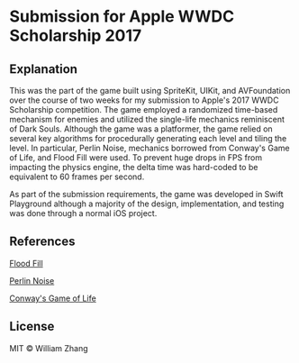 # Submission for Apple WWDC Scholarship 2017

## Explanation

This was the part of the game built using SpriteKit, UIKit, and AVFoundation over the course of two weeks for my submission to Apple's 2017 WWDC Scholarship competition. The game employed a randomized time-based mechanism for enemies and utilized the single-life mechanics reminiscent of Dark Souls. Although the game was a platformer, the game relied on several key algorithms for procedurally generating each level and tiling the level. In particular, Perlin Noise, mechanics borrowed from Conway's Game of Life, and Flood Fill were used. To prevent huge drops in FPS from impacting the physics engine, the delta time was hard-coded to be equivalent to 60 frames per second.

As part of the submission requirements, the game was developed in Swift Playground although a majority of the design, implementation, and testing was done through a normal iOS project.

## References

[Flood Fill](https://en.wikipedia.org/wiki/Flood_fill)

[Perlin Noise](https://en.wikipedia.org/wiki/Perlin_noise)

[Conway's Game of Life](https://en.wikipedia.org/wiki/Conway%27s_Game_of_Life)

## License

MIT © William Zhang
